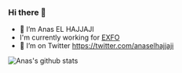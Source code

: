 ### Hi there 👋

- 🔭 I’m Anas EL HAJJAJI
- I'm currently working for [EXFO](https://www.exfo.com)
- 🦜 I’m on Twitter https://twitter.com/anaselhajjaji

![Anas's github stats](https://github-readme-stats.vercel.app/api?username=anaselhajjaji&show_icons=true)
